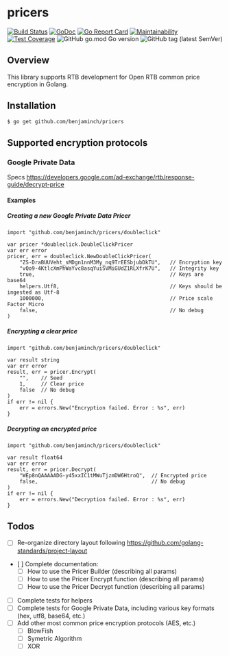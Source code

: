# pricers
[![Build Status](https://travis-ci.org/benjaminch/pricers.svg?branch=master)](https://travis-ci.org/benjaminch/pricers)
[![GoDoc](https://godoc.org/github.com/benjaminch/pricers?status.svg)](https://godoc.org/github.com/benjaminch/pricers)
[![Go Report Card](https://goreportcard.com/badge/github.com/benjaminch/pricers)](https://goreportcard.com/report/github.com/benjaminch/pricers)
[![Maintainability](https://api.codeclimate.com/v1/badges/95e0f8491d86d90c6da6/maintainability)](https://codeclimate.com/github/benjaminch/pricers/maintainability)
[![Test Coverage](https://api.codeclimate.com/v1/badges/95e0f8491d86d90c6da6/test_coverage)](https://codeclimate.com/github/benjaminch/pricers/test_coverage)
![GitHub go.mod Go version](https://img.shields.io/github/go-mod/go-version/benjaminch/pricers)
![GitHub tag (latest SemVer)](https://img.shields.io/github/v/tag/benjaminch/pricers)

## Overview
This library supports RTB development for Open RTB common price encryption in Golang.

## Installation
```bash
$ go get github.com/benjaminch/pricers
```

## Supported encryption protocols
### Google Private Data
Specs https://developers.google.com/ad-exchange/rtb/response-guide/decrypt-price
#### Examples
##### Creating a new Google Private Data Pricer
```golang
import "github.com/benjaminch/pricers/doubleclick"

var pricer *doubleclick.DoubleClickPricer
var err error
pricer, err = doubleclick.NewDoubleClickPricer(
    "ZS-DraBUUVeht_sMDgn1nnM3My_nq9TrEESbjubDkTU",   // Encryption key
    "vQo9-4KtlcXmPhWaYvc8asqYuiSVMiGUdZ1RLXfrK7U",   // Integrity key
    true,                                            // Keys are base64
    helpers.Utf8,                                    // Keys should be ingested as Utf-8
    1000000,                                         // Price scale Factor Micro
    false,                                           // No debug
)
```
##### Encrypting a clear price
```golang
import "github.com/benjaminch/pricers/doubleclick"

var result string
var err error
result, err = pricer.Encrypt(
    "",    // Seed
    1,     // Clear price
    false  // No debug
)
if err != nil {
    err = errors.New("Encryption failed. Error : %s", err)
}
```
##### Decrypting an encrypted price
```golang
import "github.com/benjaminch/pricers/doubleclick"

var result float64
var err error
result, err = pricer.Decrypt(
    "WEp8nQAAAAADG-y45xxIC1tMWuTjzmDW6HtroQ",  // Encrypted price
    false,                                     // No debug
)
if err != nil {
    err = errors.New("Decryption failed. Error : %s", err)
}
```
## Todos
- [ ] Re-organize directory layout following https://github.com/golang-standards/project-layout
- [ ] Complete documentation:
  - [ ] How to use the Pricer Builder (describing all params)
  - [ ] How to use the Pricer Encrypt function (describing all params)
  - [ ] How to use the Pricer Decrypt function (describing all params)
- [ ] Complete tests for helpers
- [ ] Complete tests for Google Private Data, including various key formats (hex, utf8, base64, etc.)
- [ ] Add other most common price encryption protocols (AES, etc.)
   - [ ] BlowFish
   - [ ] Symetric Algorithm
   - [ ] XOR
